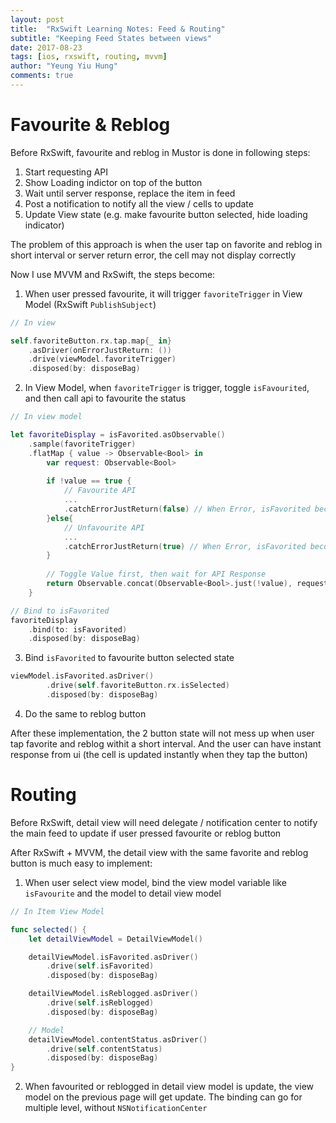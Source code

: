 ```yaml
---
layout: post 
title: 	"RxSwift Learning Notes: Feed & Routing" 
subtitle: "Keeping Feed States between views" 
date: 2017-08-23 
tags: [ios, rxswift, routing, mvvm] 
author: "Yeung Yiu Hung" 
comments: true
---
```


Favourite & Reblog
===

Before RxSwift, favourite and reblog in Mustor is done in following steps:

1. Start requesting API
2. Show Loading indictor on top of the button
3. Wait until server response, replace the item in feed
4. Post a notification to notify all the view / cells to update
5. Update View state (e.g. make favourite button selected, hide loading indicator)

The problem of this approach is when the user tap on favorite and reblog in short interval or server return error, the cell may not display correctly

Now I use MVVM and RxSwift, the steps become:

1. When user pressed favourite, it will trigger ```favoriteTrigger``` in View Model (RxSwift ```PublishSubject```)

```swift
// In view

self.favoriteButton.rx.tap.map{_ in}
    .asDriver(onErrorJustReturn: ())
    .drive(viewModel.favoriteTrigger)
    .disposed(by: disposeBag)
```

2. In View Model, when ```favoriteTrigger``` is trigger, toggle ```isFavourited```, and then call api to favourite the status

```swift
// In view model

let favoriteDisplay = isFavorited.asObservable()
    .sample(favoriteTrigger)
    .flatMap { value -> Observable<Bool> in
        var request: Observable<Bool>
        
        if !value == true {
            // Favourite API
            ...
            .catchErrorJustReturn(false) // When Error, isFavorited becomes false
        }else{
            // Unfavourite API
            ...
            .catchErrorJustReturn(true) // When Error, isFavorited becomes true
        }
        
        // Toggle Value first, then wait for API Response
        return Observable.concat(Observable<Bool>.just(!value), request)
    }

// Bind to isFavorited
favoriteDisplay
    .bind(to: isFavorited)
    .disposed(by: disposeBag)
```

3. Bind ```isFavorited``` to favourite button selected state

```swift
viewModel.isFavorited.asDriver()
        .drive(self.favoriteButton.rx.isSelected)
        .disposed(by: disposeBag)
```

4. Do the same to reblog button

After these implementation, the 2 button state will not mess up when user tap favorite and reblog withit a short interval. And the user can have instant response from ui (the cell is updated instantly when they tap the button) 

Routing
===

Before RxSwift, detail view will need delegate / notification center to notify the main feed to update if user pressed favourite or reblog button

After RxSwift + MVVM, the detail view with the same favorite and reblog button is much easy to implement:

1. When user select view model, bind the view model variable like ```isFavourite``` and the model to detail view model

```swift
// In Item View Model

func selected() {
    let detailViewModel = DetailViewModel()

    detailViewModel.isFavorited.asDriver()
        .drive(self.isFavorited)
        .disposed(by: disposeBag)

    detailViewModel.isReblogged.asDriver()
        .drive(self.isReblogged)
        .disposed(by: disposeBag)

    // Model 
    detailViewModel.contentStatus.asDriver()
        .drive(self.contentStatus)
        .disposed(by: disposeBag)
}

```

2. When favourited or reblogged in detail view model is update, the view model on the previous page will get update. The binding can go for multiple level, without ```NSNotificationCenter```